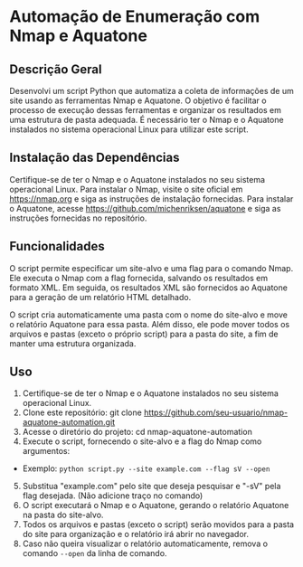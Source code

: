 # Automação de Enumeração com Nmap e Aquatone

## Descrição Geral
Desenvolvi um script Python que automatiza a coleta de informações de um site usando as ferramentas Nmap e Aquatone. O objetivo é facilitar o processo de execução dessas ferramentas e organizar os resultados em uma estrutura de pasta adequada. É necessário ter o Nmap e o Aquatone instalados no sistema operacional Linux para utilizar este script.

## Instalação das Dependências
Certifique-se de ter o Nmap e o Aquatone instalados no seu sistema operacional Linux. Para instalar o Nmap, visite o site oficial em https://nmap.org e siga as instruções de instalação fornecidas. Para instalar o Aquatone, acesse https://github.com/michenriksen/aquatone e siga as instruções fornecidas no repositório.

## Funcionalidades
O script permite especificar um site-alvo e uma flag para o comando Nmap. Ele executa o Nmap com a flag fornecida, salvando os resultados em formato XML. Em seguida, os resultados XML são fornecidos ao Aquatone para a geração de um relatório HTML detalhado.

O script cria automaticamente uma pasta com o nome do site-alvo e move o relatório Aquatone para essa pasta. Além disso, ele pode mover todos os arquivos e pastas (exceto o próprio script) para a pasta do site, a fim de manter uma estrutura organizada.

## Uso
1. Certifique-se de ter o Nmap e o Aquatone instalados no seu sistema operacional Linux.
2. Clone este repositório: git clone https://github.com/seu-usuario/nmap-aquatone-automation.git
3. Acesse o diretório do projeto: cd nmap-aquatone-automation
4. Execute o script, fornecendo o site-alvo e a flag do Nmap como argumentos:
* Exemplo: 
```python script.py --site example.com --flag sV --open```
5. Substitua "example.com" pelo site que deseja pesquisar e "-sV" pela flag desejada. (Não adicione traço no comando)
6. O script executará o Nmap e o Aquatone, gerando o relatório Aquatone na pasta do site-alvo.
7. Todos os arquivos e pastas (exceto o script) serão movidos para a pasta do site para organização e o relatório irá abrir no navegador.
8. Caso não queira visualizar o relatório automaticamente, remova o comando ```--open``` da linha de comando.
